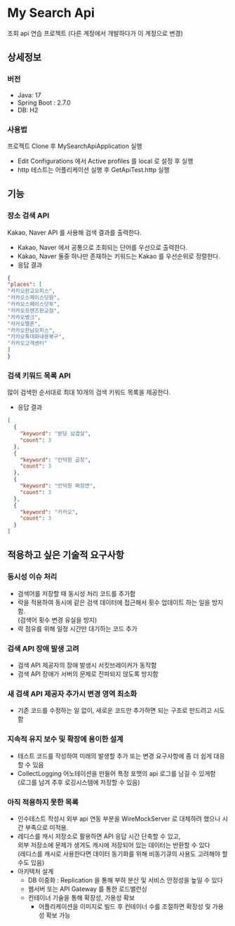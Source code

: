 # My Search Api

조회 api 연습 프로젝트 (다른 계정에서 개발하다가 이 계정으로 변경)

## 상세정보

### 버전

- Java: 17
- Spring Boot : 2.7.0
- DB: H2

### 사용법

프로젝트 Clone 후 MySearchApiApplication 실행
- Edit Configurations 에서 Active profiles 를 local 로 설정 후 실행
- http 테스트는 어플리케이션 실행 후 GetApiTest.http 실행 
  
## 기능

### 장소 검색 API

Kakao, Naver API 를 사용해 검색 결과를 출력한다.
- Kakao, Naver 에서 공통으로 조회되는 단어를 우선으로 출력한다.
- Kakao, Naver 둘중 하나만 존재하는 키워드는 Kakao 를 우선순위로 정렬한다.
- 응답 결과
```json
{
"places": [
"카카오판교오피스",
"카카오스페이스닷원",
"카카오스페이스닷투",
"카카오프렌즈판교점",
"카카오뱅크",
"카카오멜론",
"카카오한남오피스",
"카카오톡대화내용복구",
"카카오고객센터"
]
}
```

### 검색 키워드 목록 API

많이 검색한 순서대로 최대 10개의 검색 키워드 목록을 제공한다.
- 응답 결과
```json
[
  {
    "keyword": "분당 삼겹살",
    "count": 3
  },
  {
    "keyword": "인덕원 곱창",
    "count": 3
  },
  {
    "keyword": "인덕원 짜장면",
    "count": 3
  },
  {
    "keyword": "카카오",
    "count": 3
  }
]
```

## 적용하고 싶은 기술적 요구사항


### 동시성 이슈 처리

- 검색어를 저장할 때 동시성 처리 코드를 추가함
- 락을 적용하여 동시에 같은 검색 데이터에 접근해서 횟수 업데이트 하는 일을 방지함.  
  (검색어 횟수 변경 유실을 방지)
- 락 점유를 위해 일정 시간만 대기하는 코드 추가

### 검색 API 장애 발생 고려

- 검색 API 제공자의 장애 발생시 서킷브레이커가 동작함
- 검색 API 장애가 서버의 문제로 전파되지 않도록 방지함

### 새 검색 API 제공자 추가시 변경 영역 최소화

- 기존 코드를 수정하는 일 없이, 새로운 코드만 추가하면 되는 구조로 만드려고 시도함

### 지속적 유지 보수 및 확장에 용이한 설계

- 테스트 코드를 작성하여 미래의 발생할 추가 또는 변경 요구사항에 좀 더 쉽게 대응할 수 있음
- CollectLogging 어노테이션을 만들어 특정 포맷의 api 로그를 남길 수 있게함  
  (로그를 남겨 추후 로깅시스템에 저장할 수 있음)

### 아직 적용하지 못한 목록

- 인수테스트 작성시 외부 api 연동 부분을 WireMockServer 로 대체하려 했으나 시간 부족으로 미적용.
- 레디스를 캐시 저장소로 활용하면 API 응답 시간 단축할 수 있고,  
  외부 저장소에 문제가 생겨도 캐시에 저장되어 있는 데이터는 반환할 수 있다  
  (레디스를 캐시로 사용한다면 데이터 동기화를 위해 비동기큐의 사용도 고려해야 할 수도 있음)
- 아키텍처 설계
  - DB 이중화 : Replication 을 통해 부하 분산 및 서비스 안정성을 높일 수 있다
  - 웹서버 또는 API Gateway 를 통한 로드밸런싱
  - 컨테이너 기술을 통해 확장성, 가용성 확보  
    - 어플리케이션을 이미지로 빌드 후 컨테이너 수를 조절하면 확장성 및 가용성 확보 가능
  
